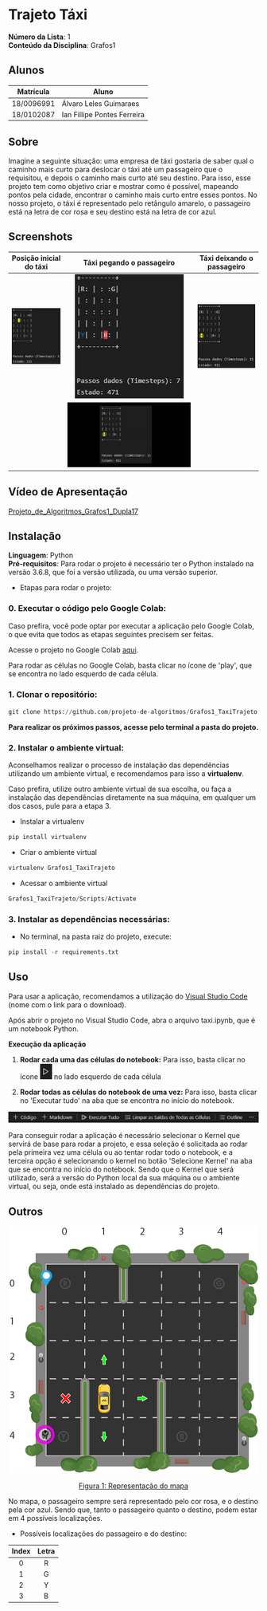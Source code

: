 # Trajeto Táxi

**Número da Lista**: 1<br>
**Conteúdo da Disciplina**: Grafos1<br>

## Alunos
|Matrícula | Aluno |
| -- | -- |
| 18/0096991  |  Álvaro Leles Guimaraes |
| 18/0102087  |  Ian Fillipe Pontes Ferreira |

## Sobre 
Imagine a seguinte situação: uma empresa de táxi gostaria de saber qual o caminho mais curto para deslocar o táxi até um passageiro que o requisitou, e depois o caminho mais curto até seu destino.
Para isso, esse projeto tem como objetivo criar e mostrar como é possível, mapeando pontos pela cidade, encontrar o caminho mais curto entre esses pontos.
No nosso projeto, o táxi é representado pelo retângulo amarelo, o passageiro está na letra de cor rosa e seu destino está na letra de cor azul.

## Screenshots
Posição inicial do táxi | Táxi pegando o passageiro | Táxi deixando o passageiro
:---------: | :------: | :-------:
![imagem](imagens/inicio.PNG) | ![imagem](imagens/meio.PNG) | ![imagem](imagens/fim.PNG)
|  | ![imagem](imagens/taxi.gif) |

## Vídeo de Apresentação
[Projeto_de_Algoritmos_Grafos1_Dupla17](https://youtu.be/Fg12FIaSET0)

## Instalação 
**Linguagem**: Python<br>
**Pré-requisitos**: Para rodar o projeto é necessário ter o Python instalado na versão 3.6.8, que foi a versão utilizada, ou uma versão superior.

- Etapas para rodar o projeto:

### **0. Executar o código pelo Google Colab:**

Caso prefira, você pode optar por executar a aplicação pelo Google Colab, o que evita que todos as etapas seguintes precisem ser feitas.

Acesse o projeto no Google Colab [aqui](https://colab.research.google.com/drive/1HrVbskwKHPJf0IRoSMOzGnSZdn_Y4Ee-?usp=sharing).

Para rodar as células no Google Colab, basta clicar no ícone de 'play', que se encontra no lado esquerdo de cada célula.

### **1. Clonar o repositório:**

```python
git clone https://github.com/projeto-de-algoritmos/Grafos1_TaxiTrajeto.git
```

**Para realizar os próximos passos, acesse pelo terminal a pasta do projeto.**

### **2. Instalar o ambiente virtual:**

Aconselhamos realizar o processo de instalação das dependências utilizando um ambiente virtual, e recomendamos para isso a **virtualenv**. 

Caso prefira, utilize outro ambiente virtual de sua escolha, ou faça a instalação das dependências diretamente na sua máquina, em qualquer um dos casos, pule para a etapa 3.

- Instalar a virtualenv
```python
pip install virtualenv
```

- Criar o ambiente virtual
```python
virtualenv Grafos1_TaxiTrajeto
```

- Acessar o ambiente virtual
```python
Grafos1_TaxiTrajeto/Scripts/Activate
```

### **3. Instalar as dependências necessárias:** 

- No terminal, na pasta raiz do projeto, execute: 
```python
pip install -r requirements.txt
```

<!-- Descreva os pré-requisitos para rodar o seu projeto e os comandos necessários. -->

## Uso 

Para usar a aplicação, recomendamos a utilização do [Visual Studio Code](https://code.visualstudio.com/download) (nome com o link para o download).

Após abrir o projeto no Visual Studio Code, abra o arquivo taxi.ipynb, que é um notebook Python.

**Execução da aplicação**

1. **Rodar cada uma das células do notebook:** Para isso, basta clicar no ícone ![imagem](imagens/rodar_celula.PNG) no lado esquerdo de cada célula

2. **Rodar todas as células do notebook de uma vez:** Para isso, basta clicar no 'Executar tudo' na aba que se encontra no início do notebook.

![imagem](imagens/rodar_notebook.PNG)

Para conseguir rodar a aplicação é necessário selecionar o Kernel que servirá de base para rodar a projeto, e essa seleção é solicitada ao rodar pela primeira vez uma célula ou ao tentar rodar todo o notebook, e a terceira opção é selecionando o kernel no botão 'Selecione Kernel' na aba que se encontra no início do notebook. Sendo que o Kernel que será utilizado, será a versão do Python local da sua máquina ou o ambiente virtual, ou seja, onde está instalado as dependências do projeto.

## Outros

<div align="center">

![imagem](imagens/taxienv.png)

[Figura 1: Representação do mapa](./imagens/taxienv.png)

</div>

No mapa, o passageiro sempre será representado pelo cor rosa, e o destino pela cor azul. Sendo que, tanto o passageiro quanto o destino, podem estar em 4 possíveis localizações.

- Possíveis localizações do passageiro e do destino:

|Index|Letra
|:---:|:---:|
|  0 | R  |   
| 1  | G  |   
| 2  | Y  |  
| 3  | B  |  

